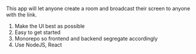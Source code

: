This app will let anyone create a room and broadcast their screen to anyone with the link.
1. Make the UI best as possible
2. Easy to get started
3. Monorepo so frontend and backend segregate accordingly
4. Use NodeJS, React